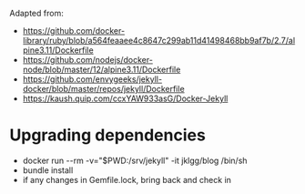 
Adapted from:

* https://github.com/docker-library/ruby/blob/a564feaaee4c8647c299ab11d41498468bb9af7b/2.7/alpine3.11/Dockerfile
* https://github.com/nodejs/docker-node/blob/master/12/alpine3.11/Dockerfile
* https://github.com/envygeeks/jekyll-docker/blob/master/repos/jekyll/Dockerfile
* https://kaush.quip.com/ccxYAW933asG/Docker-Jekyll



# Upgrading dependencies

* docker run --rm -v="$PWD:/srv/jekyll" -it jklgg/blog /bin/sh
* bundle install
* if any changes in Gemfile.lock, bring back and check in

